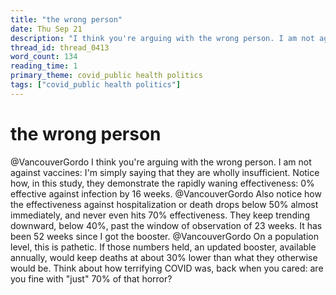 ```yaml
---
title: "the wrong person"
date: Thu Sep 21
description: "I think you're arguing with the wrong person. I am not against vaccines: I'm simply saying that they are wholly insufficient."
thread_id: thread_0413
word_count: 134
reading_time: 1
primary_theme: covid_public health politics
tags: ["covid_public health politics"]
---
```


# the wrong person

@VancouverGordo I think you're arguing with the wrong person. I am not against vaccines: I'm simply saying that they are wholly insufficient. Notice how, in this study, they demonstrate the rapidly waning effectiveness: 0% effective against infection by 16 weeks. @VancouverGordo Also notice how the effectiveness against hospitalization or death drops below 50% almost immediately, and never even hits 70% effectiveness. They keep trending downward, below 40%, past the window of observation of 23 weeks. It has been 52 weeks since I got the booster. @VancouverGordo On a population level, this is pathetic. If those numbers held, an updated booster, available annually, would keep deaths at about 30% lower than what they otherwise would be. Think about how terrifying COVID was, back when you cared: are you fine with "just" 70% of that horror?